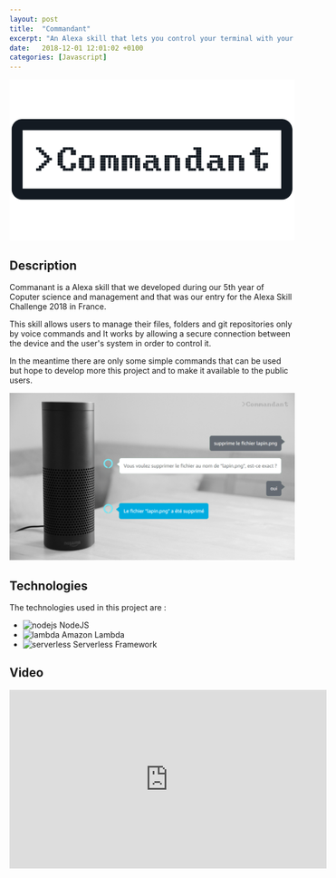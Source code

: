 ```yaml
---
layout: post
title:  "Commandant"
excerpt: "An Alexa skill that lets you control your terminal with your voice."
date:   2018-12-01 12:01:02 +0100
categories: [Javascript]
---
```

![Commandant Logo](/images/commandant.png?raw=true "Logo")

## Description

Commanant is a Alexa skill that we developed during our 5th year of Coputer science and management and that was our entry for the Alexa Skill Challenge 2018 in France.

This skill allows users to manage their files, folders and git repositories only by voice commands and It works by allowing a secure connection between the device and the user's system in order to control it.

In the meantime there are only some simple commands that can be used but hope to develop more this project and to make it available to the public users.

![Commandant Cover](/images/commandant-cover.png?raw=true "Cover")

## Technologies

The technologies used in this project are :

- <img src="https://simpleicons.org/icons/node-dot-js.svg" alt="nodejs" style="width:20px;"/> NodeJS
- <img src="https://simpleicons.org/icons/amazon.svg" alt="lambda" style="width:20px;"/> Amazon Lambda
- <img src="https://simpleicons.org/icons/serverfault.svg" alt="serverless" style="width:20px;"/> Serverless Framework

## Video

<iframe width="560" height="315" src="https://www.youtube.com/embed/b8sFahV7wIk" frameborder="0" allow="accelerometer; autoplay; encrypted-media; gyroscope; picture-in-picture" allowfullscreen></iframe>
